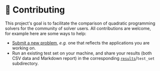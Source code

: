 # 👷 Contributing

This project's goal is to facilitate the comparison of quadratic programming solvers for the community of solver users. All contributions are welcome, for example here are some ways to help:

- [Submit a new problem](https://github.com/stephane-caron/qpsolvers_benchmark/issues/new?template=new_problem.md), *e.g.* one that reflects the applications you are working on.
- Run an existing test set on your machine, and share your results (both CSV data and Markdown report) in the corresponding [``results``](https://github.com/stephane-caron/qpsolvers_benchmark/tree/main/results)/``test_set`` subdirectory.
